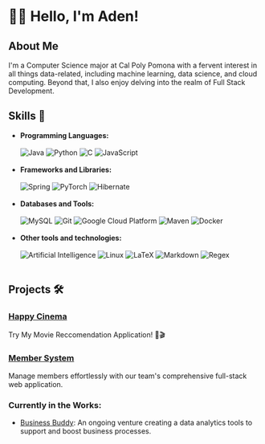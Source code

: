 # 👨‍💻 Hello, I'm Aden!

## About Me
I'm a Computer Science major at Cal Poly Pomona with a fervent interest in all things data-related, including machine learning, data science, and cloud computing. Beyond that, I also enjoy delving into the realm of Full Stack Development.

## Skills 🚀
- **Programming Languages:** <br> <br>
![Java](https://skillicons.dev/icons?i=java) ![Python](https://skillicons.dev/icons?i=python) ![C](https://skillicons.dev/icons?i=c) ![JavaScript](https://skillicons.dev/icons?i=js)
<br><br>
- **Frameworks and Libraries:** <br> <br>
![Spring](https://skillicons.dev/icons?i=spring) ![PyTorch](https://skillicons.dev/icons?i=pytorch) ![Hibernate](https://skillicons.dev/icons?i=hibernate)
<br><br>
- **Databases and Tools:** <br> <br>
![MySQL](https://skillicons.dev/icons?i=mysql) ![Git](https://skillicons.dev/icons?i=git) ![Google Cloud Platform](https://skillicons.dev/icons?i=gcp) ![Maven](https://skillicons.dev/icons?i=maven) ![Docker](https://skillicons.dev/icons?i=docker)
<br><br>
- **Other tools and technologies:** <br> <br>
![Artificial Intelligence](https://skillicons.dev/icons?i=ai) ![Linux](https://skillicons.dev/icons?i=linux) ![LaTeX](https://skillicons.dev/icons?i=latex) ![Markdown](https://skillicons.dev/icons?i=md) ![Regex](https://skillicons.dev/icons?i=regex)
<br><br>

## Projects 🛠️
### [Happy Cinema](https://github.com/adenletchworth/Happy-Cinema)
Try My Movie Reccomendation Application! 🍿🎬

### [Member System](https://github.com/IscariotSystems/Member-System)
Manage members effortlessly with our team's comprehensive full-stack web application.

### Currently in the Works: <br>
- [Business Buddy](https://github.com/adenletchworth/Business-Buddy): An ongoing venture creating a data analytics tools to support and boost business processes.

<!--
**adenletchworth/adenletchworth** is a ✨ _special_ ✨ repository because its `README.md` (this file) appears on your GitHub profile.

Here are some ideas to get you started:

- 🔭 I’m currently working on ...
- 🌱 I’m currently learning ...
- 👯 I’m looking to collaborate on ...
- 🤔 I’m looking for help with ...
- 💬 Ask me about ...
- 📫 How to reach me: ...
- 😄 Pronouns: ...
- ⚡ Fun fact: ...
-->
